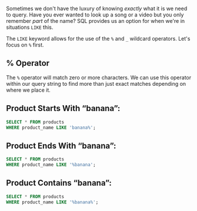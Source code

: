 Sometimes we don't have the luxury of knowing _exactly_ what it is we need to query. Have you ever wanted to look up a song or a video but you only remember _part_ of the name? SQL provides us an option for when we're in situations `LIKE` this.

The `LIKE` keyword allows for the use of the `%` and `_` wildcard operators. Let's focus on `%` first.

## % Operator

The `%` operator will match zero or more characters. We can use this operator within our query string to find more than just exact matches depending on where we place it.

## Product Starts With “banana”:

```sql
SELECT * FROM products
WHERE product_name LIKE 'banana%';
```

## Product Ends With “banana”:

```sql
SELECT * FROM products
WHERE product_name LIKE '%banana';
```

## Product Contains “banana”:

```sql
SELECT * FROM products
WHERE product_name LIKE '%banana%';
```